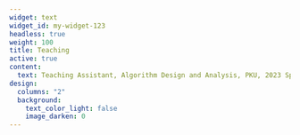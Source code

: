 ```yaml
---
widget: text
widget_id: my-widget-123
headless: true
weight: 100
title: Teaching
active: true
content:
  text: Teaching Assistant, Algorithm Design and Analysis, PKU, 2023 Spring﻿
design:
  columns: "2"
  background:
    text_color_light: false
    image_darken: 0
---
```

